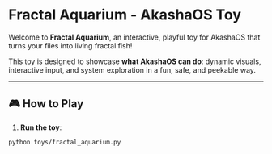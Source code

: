 # Fractal Aquarium - AkashaOS Toy

Welcome to **Fractal Aquarium**, an interactive, playful toy for AkashaOS that turns your files into living fractal fish!  

This toy is designed to showcase **what AkashaOS can do**: dynamic visuals, interactive input, and system exploration in a fun, safe, and peekable way.

---

## 🎮 How to Play

1. **Run the toy**:

```bash
python toys/fractal_aquarium.py
